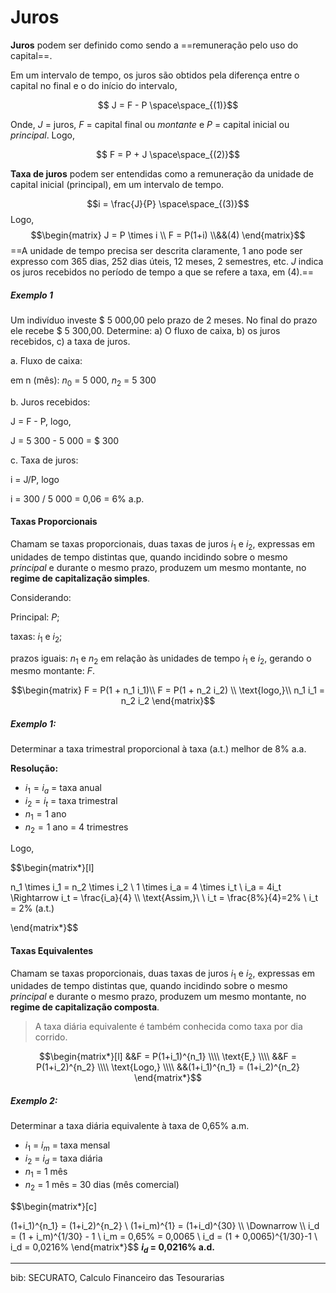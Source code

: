 # Juros

**Juros** podem ser definido como sendo a ==remuneração pelo uso do capital==.

Em um intervalo de tempo, os juros são obtidos pela diferença entre o capital no final e o do início do intervalo,

$$ J = F - P \space\space_{(1)}$$

Onde, $J$ = juros, $F$ = capital final ou _montante_ e $P$ = capital inicial ou _principal_. Logo,

$$ F = P + J \space\space_{(2)}$$

**Taxa de juros** podem ser entendidas como a remuneração da unidade de capital inicial (principal), em um intervalo de tempo.

$$i = \frac{J}{P} \space\space_{(3)}$$
Logo,
$$\begin{matrix}
J = P \times i 
\\
F = P(1+i) \\&&(4)
\end{matrix}$$
==A unidade de tempo precisa ser descrita claramente, 1 ano pode ser expresso com 365 dias, 252 dias úteis, 12 meses, 2 semestres, etc.  _J_ indica os juros recebidos no período de tempo a que se refere a taxa, em (4).==

##### Exemplo 1

Um indivíduo investe $ 5 000,00 pelo prazo de 2 meses. No final do prazo ele recebe $ 5 300,00. Determine: a) O fluxo de caixa, b) os juros recebidos, c) a taxa de juros.

a. Fluxo de caixa:

em n (mês): $n_0$ = 5 000, $n_2$ = 5 300 

b. Juros recebidos:

J = F - P, logo,

J = 5 300 - 5 000 = $ 300

c. Taxa de juros:

i = J/P, logo

i = 300 / 5 000 = 0,06 = 6% a.p.


#### Taxas Proporcionais
Chamam se taxas proporcionais, duas taxas de juros $i_1$ e $i_2$, expressas em unidades de tempo distintas que, quando incidindo sobre o mesmo _principal_ e durante o mesmo prazo, produzem um mesmo montante, no **regime de capitalização simples**.

Considerando:

Principal: $P$; 

taxas: $i_1$ e $i_2$;

prazos iguais: $n_1$ e $n_2$ em relação às unidades de tempo $i_1$ e $i_2$, gerando o mesmo montante: $F$.

$$\begin{matrix}
F = P(1 + n_1 i_1)\\
F = P(1 + n_2 i_2) \\
\text{logo,}\\
n_1 i_1 = n_2 i_2
\end{matrix}$$



##### Exemplo 1:

Determinar a taxa trimestral proporcional à taxa (a.t.) melhor de 8% a.a.

**Resolução:**

- $i_1 = i_a$ = taxa anual
- $i_2 = i_t$ = taxa trimestral
- $n_1 = 1$ ano
- $n_2 = 1$ ano = 4 trimestres

Logo,

$$\begin{matrix*}[l]

n_1 \times i_1 = n_2 \times i_2
\\
1 \times i_a = 4 \times i_t
\\
i_a = 4i_t \Rightarrow i_t = \frac{i_a}{4}
\\\\
\text{Assim,}\\
\\
i_t = \frac{8\%}{4}=2\%
\\
i_t = 2\% (a.t.)

\end{matrix*}$$


#### Taxas Equivalentes
Chamam se taxas proporcionais, duas taxas de juros $i_1$ e $i_2$, expressas em unidades de tempo distintas que, quando incidindo sobre o mesmo _principal_ e durante o mesmo prazo, produzem um mesmo montante, no **regime de capitalização composta**.

> A taxa diária equivalente é também conhecida como taxa por dia corrido.

$$\begin{matrix*}[l]
&&F = P(1+i_1)^{n_1}
\\\\
\text{E,}
\\\\
&&F = P(1+i_2)^{n_2}
\\\\
\text{Logo,}
\\\\
&&(1+i_1)^{n_1} = (1+i_2)^{n_2}
\end{matrix*}$$


##### Exemplo 2:
Determinar a taxa diária equivalente à taxa de 0,65% a.m.

- $i_1$ = $i_m$ = taxa mensal
- $i_2$ = $i_d$ = taxa diária
- $n_1$ = 1 mês
- $n_2$ = 1 mês = 30 dias (mês comercial)


$$\begin{matrix*}[c]

(1+i_1)^{n_1} = (1+i_2)^{n_2}
\\
(1+i_m)^{1} = (1+i_d)^{30}
\\\\
\Downarrow
\\\\
i_d = (1 + i_m)^{1/30} - 1
\\
i_m = 0,65\% = 0,0065 
\\
i_d = (1 + 0,0065)^{1/30}-1
\\
i_d = 0,0216\%
\end{matrix*}$$
**$i_d$ = 0,0216% a.d.**





---
bib:
SECURATO, Calculo Financeiro das Tesourarias
